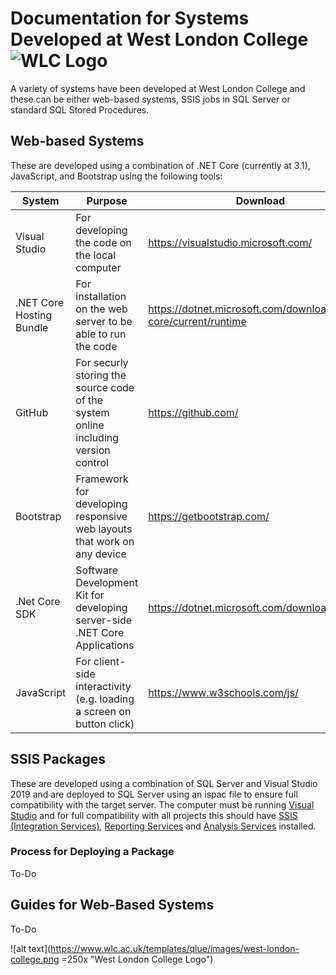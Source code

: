 # Documentation for Systems Developed at West London College ![WLC Logo][logo]

A variety of systems have been developed at West London College and these can be either web-based systems, SSIS jobs in SQL Server or standard SQL Stored Procedures.

## Web-based Systems

These are developed using a combination of .NET Core (currently at 3.1), JavaScript, and Bootstrap using the following tools:

| System                   | Purpose                                                                            | Download                                                          |
|--------------------------|------------------------------------------------------------------------------------|-------------------------------------------------------------------|
| Visual Studio            | For developing the code on the local computer                                      | https://visualstudio.microsoft.com/                               |
| .NET Core Hosting Bundle | For installation on the web server to be able to run the code                      | https://dotnet.microsoft.com/download/dotnet-core/current/runtime |
| GitHub                   | For securly storing the source code of the system online including version control | https://github.com/                                               |
| Bootstrap                | Framework for developing responsive web layouts that work on any device            | https://getbootstrap.com/                                         |
| .Net Core SDK            | Software Development Kit for developing server-side .NET Core Applications         | https://dotnet.microsoft.com/download                             |
| JavaScript               | For client-side interactivity (e.g. loading a screen on button click)              | https://www.w3schools.com/js/                                     |

## SSIS Packages

These are developed using a combination of SQL Server and Visual Studio 2019 and are deployed to SQL Server using an ispac file to ensure full compatibility with the target server.
The computer must be running [Visual Studio](https://visualstudio.microsoft.com/) and for full compatibility with all projects this should have [SSIS (Integration Services)](https://marketplace.visualstudio.com/items?itemName=SSIS.SqlServerIntegrationServicesProjects), [Reporting Services](https://marketplace.visualstudio.com/items?itemName=ProBITools.MicrosoftReportProjectsforVisualStudio) and [Analysis Services](https://marketplace.visualstudio.com/items?itemName=ProBITools.MicrosoftAnalysisServicesModelingProjects) installed.

### Process for Deploying a Package
To-Do

## Guides for Web-Based Systems
To-Do

![alt text](https://www.wlc.ac.uk/templates/qlue/images/west-london-college.png =250x "West London College Logo")

[logo]: https://www.wlc.ac.uk/templates/qlue/images/west-london-college.png "West London College Logo"